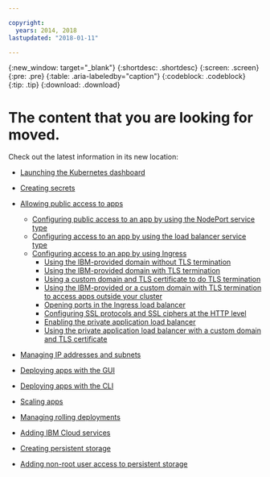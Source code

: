 ```yaml
---

copyright:
  years: 2014, 2018
lastupdated: "2018-01-11"

---
```


{:new_window: target="_blank"}
{:shortdesc: .shortdesc}
{:screen: .screen}
{:pre: .pre}
{:table: .aria-labeledby="caption"}
{:codeblock: .codeblock}
{:tip: .tip}
{:download: .download}


# The content that you are looking for moved.

Check out the latest information in its new location:
- [Launching the Kubernetes dashboard](cs_app.html#cli_dashboard)
- [Creating secrets](cs_app.html#secrets)
- [Allowing public access to apps](cs_network_planning.html#planning)
  - [Configuring public access to an app by using the NodePort service type](cs_nodeport.html#config)
  - [Configuring access to an app by using the load balancer service type](cs_loadbalancer.html#config)
  - [Configuring access to an app by using Ingress](cs_ingress.html#config)
    - [Using the IBM-provided domain without TLS termination](cs_ingress.html#ibm_domain)
    - [Using the IBM-provided domain with TLS termination](cs_ingress.html#ibm_domain_cert)
    - [Using a custom domain and TLS certificate to do TLS termination](cs_ingress.html#custom_domain_cert)
    - [Using the IBM-provided or a custom domain with TLS termination to access apps outside your cluster](cs_ingress.html#external_endpoint)
    - [Opening ports in the Ingress load balancer](cs_ingress.html#opening_ingress_ports)
    - [Configuring SSL protocols and SSL ciphers at the HTTP level](cs_ingress.html#ssl_protocols_ciphers)
    - [Enabling the private application load balancer](cs_ingress.html#private_ingress)
    - [Using the private application load balancer with a custom domain and TLS certificate](cs_ingress.html#private_ingress_tls)
- [Managing IP addresses and subnets](cs_subnets.html#manage)
  
- [Deploying apps with the GUI](cs_app.html#app_ui)
- [Deploying apps with the CLI](cs_app.html#app_cli)
- [Scaling apps](cs_app.html#app_scaling)
- [Managing rolling deployments](cs_app.html#app_rolling)
- [Adding IBM Cloud services](cs_integrations.html#adding_app)
- [Creating persistent storage](cs_storage.html#create)
- [Adding non-root user access to persistent storage](cs_storage.html#nonroot)

